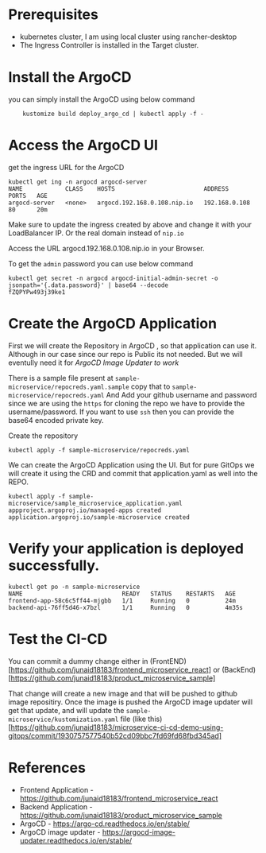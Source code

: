 # Prerequisites
- kubernetes cluster, I am using local cluster using rancher-desktop
- The Ingress Controller is installed in the Target cluster.

# Install the ArgoCD

you can simply install the ArgoCD using below command
```
    kustomize build deploy_argo_cd | kubectl apply -f -
```




# Access the ArgoCD UI

get the ingress URL for the ArgoCD
```
kubectl get ing -n argocd argocd-server
NAME            CLASS    HOSTS                         ADDRESS         PORTS   AGE
argocd-server   <none>   argocd.192.168.0.108.nip.io   192.168.0.108   80      20m
```

Make sure to update the ingress created by above and change it with your LoadBalancer IP. Or the real domain instead of `nip.io`

Access the URL argocd.192.168.0.108.nip.io in your Browser.

To get the `admin` password you can use below command

```
kubectl get secret -n argocd argocd-initial-admin-secret -o jsonpath='{.data.password}' | base64 --decode
fZQPYPw493j39ke1
```

# Create the ArgoCD Application

First we will create the Repository in ArgoCD , so that application can use it. Although in our case since our repo is Public its not needed.
But we will eventully need it for *ArgoCD Image Updater to work*

There is a sample file present at `sample-microservice/repocreds.yaml.sample` copy that to `sample-microservice/repocreds.yaml` 
And Add your github username and password since we are using the `https` for cloning the repo we have to provide the username/password. If you want to use `ssh` then you can provide the base64 encoded private key.

Create the repository

```
kubectl apply -f sample-microservice/repocreds.yaml
```

We can create the ArgoCD Application using the UI. But for pure GitOps we will create it using the CRD and commit that application.yaml as well into the REPO.

```
kubectl apply -f sample-microservice/sample_microservice_application.yaml
appproject.argoproj.io/managed-apps created
application.argoproj.io/sample-microservice created
```

# Verify your application is deployed successfully.

```
kubectl get po -n sample-microservice
NAME                            READY   STATUS    RESTARTS   AGE
frontend-app-58c6c5ff44-mjgbb   1/1     Running   0          24m
backend-api-76ff5d46-x7bzl      1/1     Running   0          4m35s
```

# Test the CI-CD
You can commit a dummy change either in (FrontEND)[https://github.com/junaid18183/frontend_microservice_react] or (BackEnd)[https://github.com/junaid18183/product_microservice_sample] 

That change will create a new image and that will be pushed to github image repositiry.
Once the image is pushed the ArgoCD image updater will get that update, and will update the `sample-microservice/kustomization.yaml` file (like this) [https://github.com/junaid18183/microservice-ci-cd-demo-using-gitops/commit/1930757577540b52cd09bbc7fd69fd68fbd345ad]


# References 
- Frontend Application - https://github.com/junaid18183/frontend_microservice_react
- Backend Application - https://github.com/junaid18183/product_microservice_sample
- ArgoCD - https://argo-cd.readthedocs.io/en/stable/
- ArgoCD image updater - https://argocd-image-updater.readthedocs.io/en/stable/